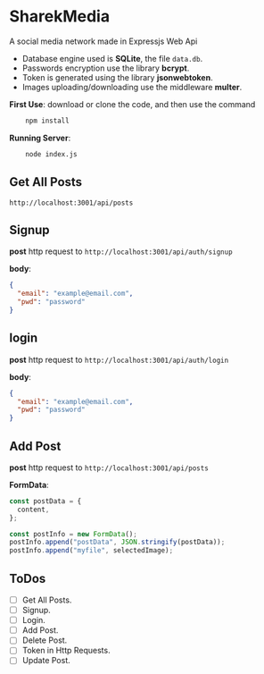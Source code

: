 # SharekMedia

A social media network made in Expressjs Web Api

- Database engine used is **SQLite**, the file `data.db`.
- Passwords encryption use the library **bcrypt**.
- Token is generated using the library **jsonwebtoken**.
- Images uploading/downloading use the middleware **multer**.

**First Use**: download or clone the code, and then use the command

```bash
    npm install
```

**Running Server**:

```bash
    node index.js
```

## Get All Posts

`http://localhost:3001/api/posts`

## Signup

**post** http request to `http://localhost:3001/api/auth/signup`

**body**:

```json
{
  "email": "example@email.com",
  "pwd": "password"
}
```

## login

**post** http request to `http://localhost:3001/api/auth/login`

**body**:

```json
{
  "email": "example@email.com",
  "pwd": "password"
}
```

## Add Post

**post** http request to `http://localhost:3001/api/posts`

**FormData**:

```js
const postData = {
  content,
};

const postInfo = new FormData();
postInfo.append("postData", JSON.stringify(postData));
postInfo.append("myfile", selectedImage);
```

## ToDos

- [ ] Get All Posts.
- [ ] Signup.
- [ ] Login.
- [ ] Add Post.
- [ ] Delete Post.
- [ ] Token in Http Requests.
- [ ] Update Post.
